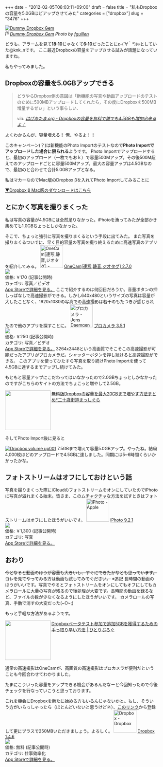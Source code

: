 +++
date = "2012-02-05T08:03:11+09:00"
draft = false
title = "私もDropboxの容量を5.0GBほどアップさせてみた"
categories = ["dropbox"]
slug = "3476"
+++

<p><a rel="nofollow" target="_blank" href="http://www.flickr.com/photos/d2clon/4925714505/" title="Dummy Dropbox Gem by fguillen, on Flickr"><img class="flickr_photo" src="http://farm5.staticflickr.com/4136/4925714505_e482da9a8d.jpg" alt="Dummy Dropbox Gem"/></a><br /><cite class="flickr_photographer"><img src="http://farm4.static.flickr.com/3329/favicons/72157601614001242_7730.png" width="16" height="16" alt="flickr.com" class="favicon"><a rel="nofollow" target="_blank" href="http://www.flickr.com/photos/d2clon/4925714505/">Dummy Dropbox Gem</a> Photo by <a rel="nofollow" target="_blank" href="http://www.flickr.com/photos/d2clon/">fguillen</a></cite></p>

どうも。アラームを見て<strong>18:10</strong>じゃなくて<strong>6:10</strong>だったことにε-(´∀｀*)ﾎｯとしていた@knk_nです。
ここ最近Dropboxの容量をアップさせる試みが話題になっていますね。

私もやってみました。<!--more--><h2>Dropboxの容量を5.0GBアップできる</h2>
<blockquote cite="http://www.hageatama.org/item_832.html" title="はげあたま.org - Dropboxの容量を無料で誰でも4.5GBも増加出来るよ！">
<p>どうやらDropbox側の意図は「新機能の写真や動画アップロードのテストのために500MBアップロードしてくれたら，その度にDropboxを500MB増量するぜぃ」という事らしい．</p>
<cite>via: <a href="http://www.hageatama.org/item_832.html" target="_blank">はげあたま.org - Dropboxの容量を無料で誰でも4.5GBも増加出来るよ！</a></cite>
</blockquote>よくわからんが、容量増える！
俺、やるよ！！

このキャンペーン(？)は新機能のPhoto Importのテストなので<strong>Photo Importでアップロードした場合に限られる</strong>ようです。
Photo Importでアップロードすると、最初のアップロード（一枚でもおｋ）で容量500Mアップ。その後500M超えてのアップロードごとに容量500Mアップ。最大の容量アップは4.5GBなので、最初のと合わせて合計5.0GBアップとなる。

私はマカーなのでMac版のDropbox βを入れてPhoto Importしてみることに

<a href="http://dl-web.dropbox.com/u/17/Dropbox%201.3.12.dmg">▼Dropbox β Mac版のダウンロードはこちら</a>

<h2>とにかく写真を撮りまくった</h2>
私は写真の容量が4.5GBには全然足りなかった。iPhotoを漁ってみたが全部かき集めても1.0GBちょっとしかなかった。


そこで、ちょっと強引に写真を撮りまくるという手段に出てみた。
また写真を撮りまくるついでに、早く目的容量の写真を撮り終えるために高速写真のアプリを紹介してみる。
<a href="http://itunes.apple.com/jp/app/onecam-lian-xie-jing-yin-jiotagu/id422845617?mt=8&uo=4" target="new"><img class="appstorehelper_appicn" width="75" height="75" src="http://a1.mzstatic.com/us/r1000/085/Purple/3b/e6/91/mzl.lzpnxkch.png" alt="OneCam[連写,静音,ジオタグ] - Walker Software"></a>
<a href="http://itunes.apple.com/jp/app/onecam-lian-xie-jing-yin-jiotagu/id422845617?mt=8&uo=4" target="new">OneCam[連写,静音,ジオタグ] 2.7.0</a><br>
<a href="http://itunes.apple.com/jp/app/onecam-lian-xie-jing-yin-jiotagu/id422845617?mt=8&uo=4" target="itunes_store"><img class="appstorehelper_icn" src="http://ax.phobos.apple.com.edgesuite.net/ja_jp/images/web/linkmaker/badge_appstore-sm.gif" ></a><br>
価格: &#65509;170 (記事公開時)<br>
カテゴリ: 写真／ビデオ<br>
<a href="http://itunes.apple.com/jp/app/onecam-lian-xie-jing-yin-jiotagu/id422845617?mt=8&uo=4" target="new">App Storeで詳細を見る。</a>
ここで紹介するのは何回目だろうか。音量ボタンの押しっぱなしで高速撮影ができる。しかし640x480というサイズの写真は容量が大したことなく、1920x1080の写真での高速撮影は若干のもたつきが感じられたので他のアプリを探すことに。
<a href="http://itunes.apple.com/jp/app/purokamera/id300216827?mt=8&uo=4" target="new"><img class="appstorehelper_appicn" width="75" height="75" src="http://a5.mzstatic.com/us/r1000/119/Purple/b6/82/49/mzl.hrseutzv.png" alt="プロカメラ - Jens Daemgen"></a>
<a href="http://itunes.apple.com/jp/app/purokamera/id300216827?mt=8&uo=4" target="new">プロカメラ 3.5.1</a><br>
<a href="http://itunes.apple.com/jp/app/purokamera/id300216827?mt=8&uo=4" target="itunes_store"><img class="appstorehelper_icn" src="http://ax.phobos.apple.com.edgesuite.net/ja_jp/images/web/linkmaker/badge_appstore-sm.gif" ></a><br>
価格: &#65509;250 (記事公開時)<br>
カテゴリ: 写真／ビデオ<br>
<a href="http://itunes.apple.com/jp/app/purokamera/id300216827?mt=8&uo=4" target="new">App Storeで詳細を見る。</a>
3264x2448という高画質でそこそこの高速撮影が可能だったアプリがプロカメラだ。シャッターボタンを押し続けると高速撮影ができる。
このアプリを使ってひたすら写真を取り続けPhoto Importを使って4.5GBに達するまでアップし続けてみた。


もともと容量アップにこだわってはいなかったので2.0GBちょっとしかなかったのですがこちらのサイトの方法でちょこっと増やして2.5GB。

<table width="100%"><a href="http://20kaido.com/archives/2298231.html" target="_blank"><img class="alignleft" align="left" border="0" src="http://capture.heartrails.com/150x130/shadow?http://20kaido.com/archives/2298231.html" alt="" width="150" height="130" /></a><a href="http://20kaido.com/archives/2298231.html" target="_blank">無料版Dropboxの容量を最大20GBまで増やす方法まとめ*二十歳街道まっしぐら</a><a href="http://b.hatena.ne.jp/entry/http://20kaido.com/archives/2298231.html" target="_blank"><img border="0" src="http://b.hatena.ne.jp/entry/image/http://20kaido.com/archives/2298231.html" alt="" /></a></table>

そしてPhoto Import後に見ると

<a href="http://knk-n.com.s3-website-ap-northeast-1.amazonaws.com/images/2012/02/dropbox_volume_up001.png" title="Dropbox volume up001"><img src="http://knk-n.com.s3-website-ap-northeast-1.amazonaws.com/images/2012/02/dropbox_volume_up001.png" alt="Dropbox volume up001" title="dropbox_volume_up001.png" /></a>
7.5GBまで増えて容量5.0GBアップ。やったね。結局4,000枚ほどのアップロードで4.5GBに達しました。同期には5~6時間くらいかかったかな。

<h2>フォトストリームはオフにしておけという話</h2>
写真を撮りまくった際にiCloudのフォトストリームをオンにしていたのでiPhotoに写真が溢れまくる始末。皆さま、このムチャクチャな方法を試すときはフォトストリームはオフにしたほうがいいです。
<a href="http://itunes.apple.com/jp/app/iphoto/id408981381?mt=12&uo=4" target="new"><img class="appstorehelper_appicn" width="75" height="75" src="http://a1.mzstatic.com/us/r1000/089/Purple/cb/7f/84/mzi.smfbrfmg.512x512-75.png" alt="iPhoto - Apple"></a>
<a href="http://itunes.apple.com/jp/app/iphoto/id408981381?mt=12&uo=4" target="new">iPhoto 9.2.1</a><br>
<a href="http://itunes.apple.com/jp/app/iphoto/id408981381?mt=12&uo=4" target="itunes_store"><img class="appstorehelper_icn" src="http://ax.phobos.apple.com.edgesuite.net/ja_jp/images/web/linkmaker/badge_macappstore-sm.gif" ></a><br>
価格: &#65509;1,300 (記事公開時)<br>
カテゴリ: 写真<br>
<a href="http://itunes.apple.com/jp/app/iphoto/id408981381?mt=12&uo=4" target="new">App Storeで詳細を見る。</a>

<h2>おわり</h2>
<del datetime="2012-02-04T23:52:42+00:00">今となると動画のほうが容量も大きいし、すぐにできたかなとも思っています。コレを見てやってみる方は動画も試してみてください。</del>
※追記
長時間の動画のほうがいいです。写真でやるとフォトストリームをオンにしてもオフにしてもカメラロールに大量の写真が残るので後処理が大変です。長時間の動画を録るなど、ファイルの数が少なくなるようにしたほうがいいです。
カメラロールの写真、手動で消すの大変だった(~O~;)

もっと手軽な方法があるようです。
<table width="100%"><a href="http://hitoriblog.com/?p=6423" target="_blank"><img class="alignleft" align="left" border="0" src="http://capture.heartrails.com/150x130/shadow?http://hitoriblog.com/?p=6423" alt="" width="150" height="130" /></a><a href="http://hitoriblog.com/?p=6423" target="_blank">Dropboxベータテスト参加で追加5GBを獲得するための手っ取り早い方法 | ひとりぶろぐ</a><a href="http://b.hatena.ne.jp/entry/http://hitoriblog.com/?p=6423" target="_blank"><img border="0" src="http://b.hatena.ne.jp/entry/image/http://hitoriblog.com/?p=6423" alt="" /></a></table>


通常の高速撮影はOneCamが、高画質の高速撮影はプロカメラが便利だということも今回合わせてわかりました。

たまにこういった容量をアップできる機会があるんだなーと今回知ったので今後チェックを行なっていこうと思っております。

これを機会にDropboxを新たに始める方もいるんじゃないかと。もし、そういう方がいらっしゃったら（ほとんどいないと思うけどネ）、<a href="http://db.tt/DkqDWJQx">このリンク</a>から登録して更にプラスで250MBいただきましょう。よろしく。
<a href="http://itunes.apple.com/jp/app/dropbox/id327630330?mt=8&uo=4" target="new"><img class="appstorehelper_appicn" width="75" height="75" src="http://a3.mzstatic.com/us/r1000/076/Purple/d3/b1/60/mzl.ciknsast.png" alt="Dropbox - Dropbox"></a>
<a href="http://itunes.apple.com/jp/app/dropbox/id327630330?mt=8&uo=4" target="new">Dropbox 1.4.6</a><br>
<a href="http://itunes.apple.com/jp/app/dropbox/id327630330?mt=8&uo=4" target="itunes_store"><img class="appstorehelper_icn" src="http://ax.phobos.apple.com.edgesuite.net/ja_jp/images/web/linkmaker/badge_appstore-sm.gif" ></a><br>
価格: 無料 (記事公開時)<br>
カテゴリ: 仕事効率化<br>
<a href="http://itunes.apple.com/jp/app/dropbox/id327630330?mt=8&uo=4" target="new">App Storeで詳細を見る。</a>
